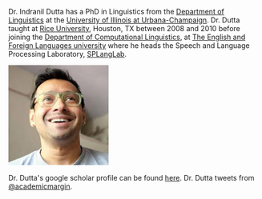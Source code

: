 Dr. Indranil Dutta has a PhD in Linguistics from the [Department of Linguistics](http://www.linguistics.illinois.edu/) at the [University of Illinois at Urbana-Champaign](http://illinois.edu/). Dr. Dutta taught at [Rice University](www.rice.edu), Houston, TX between 2008 and 2010 before joining the [Department of Computational Linguistics](http://www.efluniversity.ac.in/computational_linguistic.php), at [The English and Foreign Languages university](http://www.efluniversity.ac.in/) where he heads the Speech and Language Processing Laboratory, [SPLangLab](duttalab.github.io).

<img src="self.jpeg" alt="Dr. Dutta" style="width: 200px;"/>

Dr. Dutta's google scholar profile can be found [here](https://scholar.google.co.in/citations?user=i3fWqy4AAAAJ&hl=en). Dr. Dutta tweets from [@academicmargin](https://twitter.com/academicmargin).
